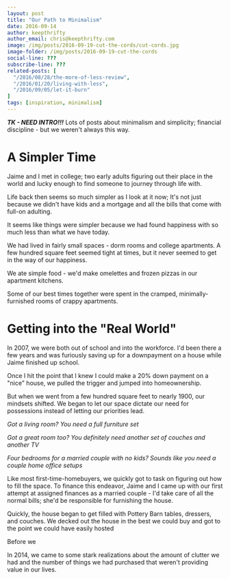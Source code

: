 ```yaml
---
layout: post
title: "Our Path to Minimalism"
date: 2016-09-14
author: keepthrifty
author_email: chris@keepthrifty.com
image: /img/posts/2016-09-19-cut-the-cords/cut-cords.jpg
image-folder: /img/posts/2016-09-19-cut-the-cords
social-line: ???
subscribe-line: ???
related-posts: [
  "/2016/08/28/the-more-of-less-review",
  "/2016/01/20/living-with-less",
  "/2016/09/05/let-it-burn"
]
tags: [inspiration, minimalism]
---
```


___TK - NEED INTRO!!!___
Lots of posts about minimalism and simplicity; financial discipline - but we weren't always this way.

# A Simpler Time #

Jaime and I met in college; two early adults figuring out their place in the world and lucky enough to find someone to journey through life with.

Life back then seems so much simpler as I look at it now; It's not just because we didn't have kids and a mortgage and all the bills that come with full-on adulting.

It seems like things were simpler because we had found happiness with so much less than what we have today.

We had lived in fairly small spaces - dorm rooms and college apartments. A few hundred square feet seemed tight at times, but it never seemed to get in the way of our happiness.

We ate simple food - we'd make omelettes and frozen pizzas in our apartment kitchens.

Some of our best times together were spent in the cramped, minimally-furnished rooms of crappy apartments.

# Getting into the "Real World"

In 2007, we were both out of school and into the workforce. I'd been there a few years and was furiously saving up for a downpayment on a house while Jaime finished up school.

Once I hit the point that I knew I could make a 20% down payment on a "nice" house, we pulled the trigger and jumped into homeownership.

But when we went from a few hundred square feet to nearly 1900, our mindsets shifted. We began to let our space dictate our need for possessions instead of letting our priorities lead.

_Got a living room? You need a full furniture set_

_Got a great room too? You definitely need another set of couches and another TV_

_Four bedrooms for a married couple with no kids? Sounds like you need a couple home office setups_

Like most first-time-homebuyers, we quickly got to task on figuring out how to fill the space. To finance this endeavor, Jaime and I came up with our first attempt at assigned finances as a married couple - I'd take care of all the normal bills; she'd be responsible for furnishing the house.

Quickly, the house began to get filled with Pottery Barn tables, dressers, and couches. We decked out the house in the best we could buy and got to the point we could have easily hosted




Before we

In 2014, we came to some stark realizations about the amount of clutter we had and the number of things we had purchased that weren't providing value in our lives.








[cable-bill-source]: http://fortune.com/2015/10/28/streaming-bills-pile-up/
